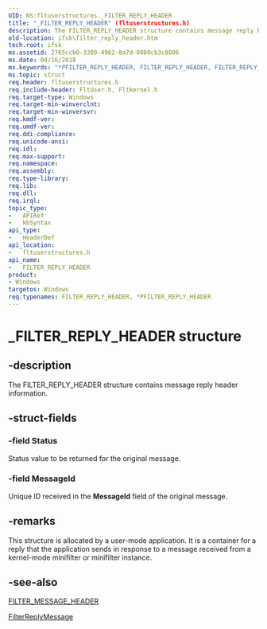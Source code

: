 ```yaml
---
UID: NS:fltuserstructures._FILTER_REPLY_HEADER
title: "_FILTER_REPLY_HEADER" (fltuserstructures.h)
description: The FILTER_REPLY_HEADER structure contains message reply header information.
old-location: ifsk\filter_reply_header.htm
tech.root: ifsk
ms.assetid: 2765ccb0-3389-4962-8a7d-8080cb3c8806
ms.date: 04/16/2018
ms.keywords: "*PFILTER_REPLY_HEADER, FILTER_REPLY_HEADER, FILTER_REPLY_HEADER structure [Installable File System Drivers], FltSystemStructures_93e9fad2-e89d-40af-8614-c09a51f07e7b.xml, PFILTER_REPLY_HEADER, PFILTER_REPLY_HEADER structure pointer [Installable File System Drivers], _FILTER_REPLY_HEADER, fltuserstructures/FILTER_REPLY_HEADER, fltuserstructures/PFILTER_REPLY_HEADER, ifsk.filter_reply_header"
ms.topic: struct
req.header: fltuserstructures.h
req.include-header: FltUser.h, Fltkernel.h
req.target-type: Windows
req.target-min-winverclnt: 
req.target-min-winversvr: 
req.kmdf-ver: 
req.umdf-ver: 
req.ddi-compliance: 
req.unicode-ansi: 
req.idl: 
req.max-support: 
req.namespace: 
req.assembly: 
req.type-library: 
req.lib: 
req.dll: 
req.irql: 
topic_type:
-	APIRef
-	kbSyntax
api_type:
-	HeaderDef
api_location:
-	fltuserstructures.h
api_name:
-	FILTER_REPLY_HEADER
product:
- Windows
targetos: Windows
req.typenames: FILTER_REPLY_HEADER, *PFILTER_REPLY_HEADER
---
```


# _FILTER_REPLY_HEADER structure


## -description


The FILTER_REPLY_HEADER structure contains message reply header information. 


## -struct-fields




### -field Status

Status value to be returned for the original message. 


### -field MessageId

Unique ID received in the <b>MessageId</b> field of the original message. 


## -remarks



This structure is allocated by a user-mode application. It is a container for a reply that the application sends in response to a message received from a kernel-mode minifilter or minifilter instance. 




## -see-also




<a href="https://msdn.microsoft.com/library/windows/hardware/ff541621">FILTER_MESSAGE_HEADER</a>



<a href="https://msdn.microsoft.com/library/windows/hardware/ff541508">FilterReplyMessage</a>
 

 

